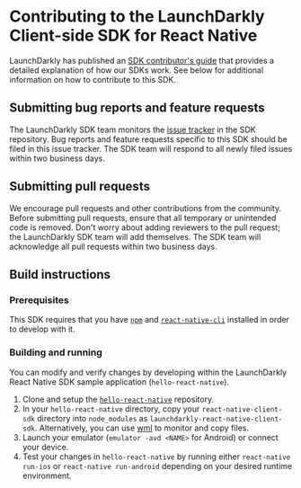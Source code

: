 Contributing to the LaunchDarkly Client-side SDK for React Native
================================================

LaunchDarkly has published an [SDK contributor's guide](https://docs.launchdarkly.com/docs/sdk-contributors-guide) that provides a detailed explanation of how our SDKs work. See below for additional information on how to contribute to this SDK.

Submitting bug reports and feature requests
------------------

The LaunchDarkly SDK team monitors the [issue tracker](https://github.com/launchdarkly/react-native-client-sdk/issues) in the SDK repository. Bug reports and feature requests specific to this SDK should be filed in this issue tracker. The SDK team will respond to all newly filed issues within two business days.

Submitting pull requests
------------------

We encourage pull requests and other contributions from the community. Before submitting pull requests, ensure that all temporary or unintended code is removed. Don't worry about adding reviewers to the pull request; the LaunchDarkly SDK team will add themselves. The SDK team will acknowledge all pull requests within two business days.

Build instructions
------------------

### Prerequisites

This SDK requires that you have [`npm`](https://www.npmjs.com/) and [`react-native-cli`](https://www.npmjs.com/package/react-native-cli) installed in order to develop with it.

### Building and running

You can modify and verify changes by developing within the LaunchDarkly React Native SDK sample application (`hello-react-native`).

1. Clone and setup the [`hello-react-native`](https://github.com/launchdarkly/hello-react-native) repository.
2. In your `hello-react-native` directory, copy your `react-native-client-sdk` directory into `node_modules` as `launchdarkly-react-native-client-sdk`. Alternatively, you can use [wml](https://github.com/wix/wml) to monitor and copy files.
3. Launch your emulator (`emulator -avd <NAME>` for Android) or connect your device.
4. Test your changes in `hello-react-native` by running either `react-native run-ios` or `react-native run-android` depending on your desired runtime environment.
